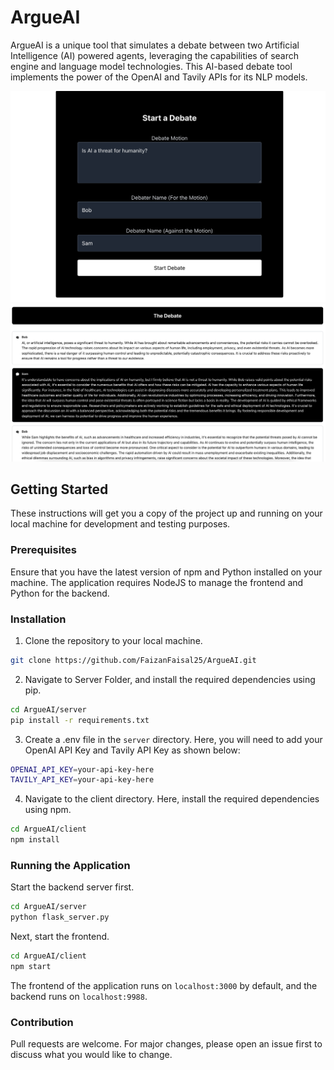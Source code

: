 # ArgueAI

ArgueAI is a unique tool that simulates a debate between two Artificial Intelligence (AI) powered agents, leveraging the capabilities of search engine and language model technologies. This AI-based debate tool implements the power of the OpenAI and Tavily APIs for its NLP models.

![Screenshot 1](client/public/Screenshot_1.png)
![Screenshot 2](client/public/Screenshot_2.png)

## Getting Started

These instructions will get you a copy of the project up and running on your local machine for development and testing purposes.

### Prerequisites

Ensure that you have the latest version of npm and Python installed on your machine. The application requires NodeJS to manage the frontend and Python for the backend.

### Installation

1. Clone the repository to your local machine.
```bash
git clone https://github.com/FaizanFaisal25/ArgueAI.git
```
2. Navigate to Server Folder, and install the required dependencies using pip.
```bash
cd ArgueAI/server
pip install -r requirements.txt
```
3. Create a .env file in the `server` directory. Here, you will need to add your OpenAI API Key and Tavily API Key as shown below:
```bash
OPENAI_API_KEY=your-api-key-here
TAVILY_API_KEY=your-api-key-here
```
4. Navigate to the client directory. Here, install the required dependencies using npm.
```bash
cd ArgueAI/client
npm install
```
### Running the Application

Start the backend server first.
```bash
cd ArgueAI/server
python flask_server.py
```
Next, start the frontend.
```bash
cd ArgueAI/client
npm start
```
The frontend of the application runs on `localhost:3000` by default, and the backend runs on `localhost:9988`.

### Contribution

Pull requests are welcome. For major changes, please open an issue first to discuss what you would like to change.